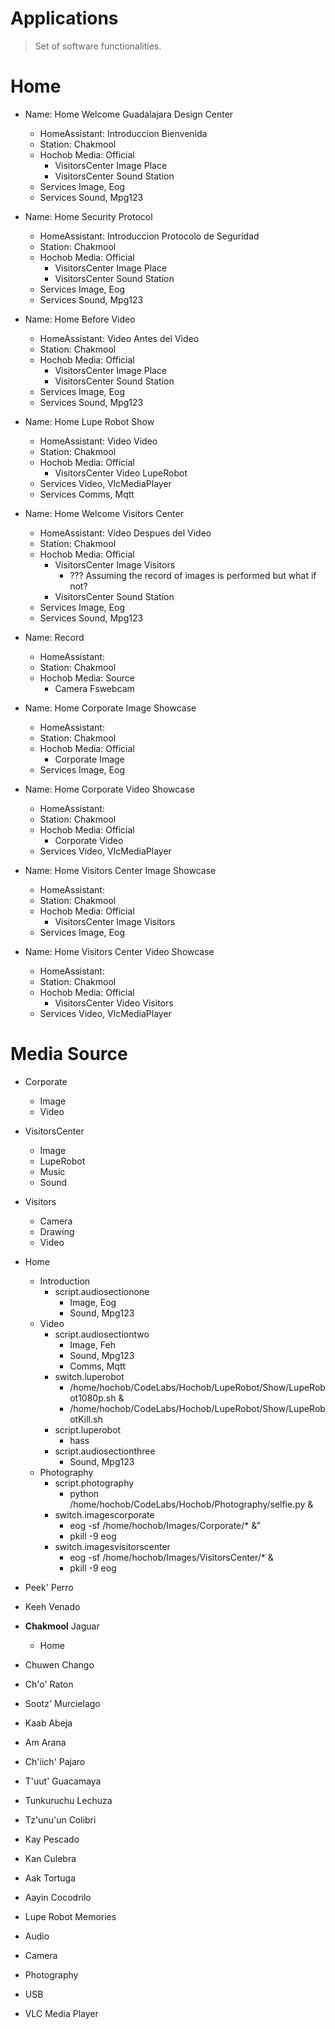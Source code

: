 # Applications

> Set of software functionalities.

# Home

- Name: Home Welcome Guadalajara Design Center
  - HomeAssistant: Introduccion Bienvenida
  - Station: Chakmool
  - Hochob Media: Official
    - VisitorsCenter Image Place
    - VisitorsCenter Sound Station
  - Services Image, Eog
  - Services Sound, Mpg123

- Name: Home Security Protocol
  - HomeAssistant: Introduccion Protocolo de Seguridad
  - Station: Chakmool
  - Hochob Media: Official
    - VisitorsCenter Image Place
    - VisitorsCenter Sound Station
  - Services Image, Eog
  - Services Sound, Mpg123

- Name: Home Before Video
  - HomeAssistant: Video Antes del Video
  - Station: Chakmool
  - Hochob Media: Official
    - VisitorsCenter Image Place
    - VisitorsCenter Sound Station
  - Services Image, Eog
  - Services Sound, Mpg123

- Name: Home Lupe Robot Show
  - HomeAssistant: Video Video
  - Station: Chakmool
  - Hochob Media: Official
    - VisitorsCenter Video LupeRobot
  - Services Video, VlcMediaPlayer
  - Services Comms, Mqtt

- Name: Home Welcome Visitors Center
  - HomeAssistant: Video Despues del Video
  - Station: Chakmool
  - Hochob Media: Official
    - VisitorsCenter Image Visitors
      - ??? Assuming the record of images is performed but what if not?
    - VisitorsCenter Sound Station
  - Services Image, Eog
  - Services Sound, Mpg123

- Name: Record
  - HomeAssistant: 
  - Station: Chakmool
  - Hochob Media: Source
    - Camera Fswebcam

- Name: Home Corporate Image Showcase
  - HomeAssistant: 
  - Station: Chakmool
  - Hochob Media: Official
    - Corporate Image
  - Services Image, Eog

- Name: Home Corporate Video Showcase
  - HomeAssistant: 
  - Station: Chakmool
  - Hochob Media: Official
    - Corporate Video
  - Services Video, VlcMediaPlayer

- Name: Home Visitors Center Image Showcase
  - HomeAssistant: 
  - Station: Chakmool
  - Hochob Media: Official
    - VisitorsCenter Image Visitors
  - Services Image, Eog

- Name: Home Visitors Center Video Showcase
  - HomeAssistant: 
  - Station: Chakmool
  - Hochob Media: Official
    - VisitorsCenter Video Visitors
  - Services Video, VlcMediaPlayer



# Media Source 

- Corporate
  - Image
  - Video
- VisitorsCenter
  - Image
  - LupeRobot
  - Music
  - Sound
- Visitors
  - Camera
  - Drawing
  - Video

- Home
  - Introduction
    - script.audiosectionone
      - Image, Eog
      - Sound, Mpg123
  - Video
    - script.audiosectiontwo
      - Image, Feh
      - Sound, Mpg123
      - Comms, Mqtt
    - switch.luperobot
      - /home/hochob/CodeLabs/Hochob/LupeRobot/Show/LupeRobot1080p.sh &
      - /home/hochob/CodeLabs/Hochob/LupeRobot/Show/LupeRobotKill.sh
    - script.luperobot
      - hass
    - script.audiosectionthree
      - Sound, Mpg123
  - Photography
    - script.photography
      - python /home/hochob/CodeLabs/Hochob/Photography/selfie.py &
    - switch.imagescorporate
      - eog -sf /home/hochob/Images/Corporate/* &"
      - pkill -9 eog
    - switch.imagesvisitorscenter
      - eog -sf /home/hochob/Images/VisitorsCenter/* &
      - pkill -9 eog


- Peek' Perro
- Keeh Venado
- __Chakmool__ Jaguar
  - Home
- Chuwen Chango
- Ch'o' Raton
- Sootz' Murcielago
- Kaab Abeja
- Am Arana
- Ch'iich' Pajaro
- T'uut' Guacamaya
- Tunkuruchu Lechuza
- Tz'unu'un Colibri
- Kay Pescado
- Kan Culebra
- Aak Tortuga
- Aayin Cocodrilo

- Lupe Robot Memories
- Audio
- Camera
- Photography
- USB
- VLC Media Player

